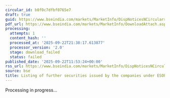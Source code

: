 ```yaml
---
circular_id: b0f0c7dfbf0765e7
draft: true
guid: https://www.bseindia.com/markets/MarketInfo/DispNoticesNCirculars.aspx?Noticeid={6B872DEE-898F-4BB1-8D07-F55719A61DB4}&noticeno=20250922-15&dt=09/22/2025&icount=15&totcount=58&flag=0
pdf_url: https://www.bseindia.com/markets/MarketInfo/DownloadAttach.aspx?id=20250922-15&attachedId=
processing:
  attempts: 1
  content_hash: ''
  processed_at: '2025-09-22T21:38:17.613877'
  processor_version: '2.0'
  stage: download_failed
  status: failed
published_date: '2025-09-22T11:53:24+00:00'
rss_url: https://www.bseindia.com/markets/MarketInfo/DispNoticesNCirculars.aspx?Noticeid={6B872DEE-898F-4BB1-8D07-F55719A61DB4}&noticeno=20250922-15&dt=09/22/2025&icount=15&totcount=58&flag=0
source: bse
title: Listing of further securities issued by the companies under ESOP/ESOS
---
```


Processing in progress...